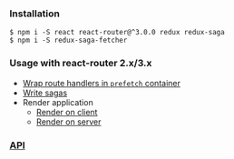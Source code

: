 ### Installation

```shell
$ npm i -S react react-router@^3.0.0 redux redux-saga
$ npm i -S redux-saga-fetcher
```

### Usage with react-router 2.x/3.x
* [Wrap route handlers in `prefetch` container](guide/Container.md)
* [Write sagas](guide/Sagas.md)
* Render application
  * [Render on client](guide/ClientRender.md)
  * [Render on server](guide/ServerRender.md)

### [API](API.md)
